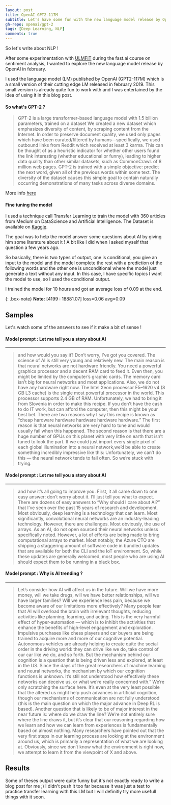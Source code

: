 ```yaml
---
layout: post
title: OpenAI GPT2-117M
subtitle: Let's have some fun with the new language model release by OpenAI
gh-repo: openai/gpt-2
tags: [Deep Learning, NLP]
comments: true
---
```


So let's write about NLP !

After some experimentation with [ULMFiT](https://arxiv.org/abs/1801.06146) during the fast.ai course on sentiment analysis, I wanted to explore the new language model release by OpenAI in february.

I used the language model (LM) published by OpenAI (GPT2-117M) which is a small version of their cutting edge LM released in february 2019.
This small version is already quite fun to work with and I was entertained by the idea of using it in this blog post.

#### So what's GPT-2 ?

>GPT-2 is a large transformer-based language model with 1.5 billion parameters, trained on a dataset We created a new dataset which emphasizes diversity of content, by scraping content from the Internet. In order to preserve document quality, we used only pages which have been curated/filtered by humans—specifically, we used outbound links from Reddit which received at least 3 karma. This can be thought of as a heuristic indicator for whether other users found the link interesting (whether educational or funny), leading to higher data quality than other similar datasets, such as CommonCrawl.  of 8 million web pages. GPT-2 is trained with a simple objective: predict the next word, given all of the previous words within some text. The diversity of the dataset causes this simple goal to contain naturally occurring demonstrations of many tasks across diverse domains.

More info [here](https://openai.com/blog/better-language-models/)

#### Fine tuning the model

I used a technique call Transfer Learning to train the model with 360 articles from Medium on DataScience and Artificial Intelligence. The Dataset is available on [Kaggle](https://www.kaggle.com/hsankesara/medium-articles).

The goal was to help the model answer some questions about AI by giving him some literature about it ! A bit like I did when I asked myself that question a few years ago.

So basically, there is two types of output, one is conditional, you give an input to the model and the model complete the rest with a prediction of the following words and the other one is unconditional where the model just generate a text without any input. 
In this case, I have specific topics I want the model to use, so I used the conditional output.

I trained the model for 10 hours and got an average loss of 0.09 at the end. 

{: .box-note}
**Note:** [4199 : 18881.07] loss=0.06 avg=0.09


## Samples

Let's watch some of the answers to see if it make a bit of sense !

#### Model prompt : Let me tell you a story about AI
---
>and how would you say it? Don’t worry, I’ve got you covered. The science of AI is still very young and relatively new. The main reason is that neural networks are not hardware friendly. You need a powerful graphics processor and a decent RAM card to feed it. Even then, you might be limited by the computer’s graphic cards. The memory card isn’t big for neural networks and most applications.
>Also, we do not have any hardware right now. The Intel Xeon processor E5–1620 v4 (8 GB L3 cache) is the single most powerful processor in the world. This processor supports 2.4 GB of RAM. Unfortunately, we had to bring it from Slovenia in order to make this recipe.
>If you don’t have the cash to do IT work, but can afford the computer, then this might be your best bet. There are two reasons why I say this recipe is known as “cheap hardware hardware hardware hardware hardware.” The first reason is that neural networks are very hard to tune and would usually fail when this happened. The second reason is that there are a huge number of GPUs on this planet with very little on earth that isn’t tuned to look the part. If we could just import every single pixel of each global illumination into a neural network,we’d be able to create something incredibly impressive like this:
Unfortunately, we can’t do this — the neural network tends to fail often. So we’re stuck with trying.

#### Model prompt : Let me tell you a story about AI
---
>and how it’s all going to improve you. First, it all came down to one easy answer: don’t worry about it. I’ll just tell you what to expect.
>There are dozens of easy answers to “Why should I care about AI?” that I’ve seen over the past 15 years of research and development. Most obviously, deep learning is a technology that can learn. Most significantly, convolutional neural networks are an industry-leading technology.
>However, there are challenges. Most obviously, the use of arrays. As an AI, do not open sourced their neural networks unless specifically noted. However, a lot of efforts are being made to bring computational arrays to market. Most notably, the Azure CTO are shipping a staggering amount of software code in bundled updates that are available for both the CLI and the IoT environment. So, while these updates are generally welcomed, most people who are using AI should expect them to be running in a black box.

#### Model prompt : Why is AI trending ?
---
>Let’s consider how AI will affect us in the future. Will we have more money, will we take drugs, will we have better relationships, will we have larger families? Will we experience less pain, because we become aware of our limitations more effectively? Many people fear that AI will overload the brain with irrelevant thoughts, reducing activities like planning, learning, and acting. This is the very harmful effect of hyper-automation — which is to inhibit the activities that enhance the benefits of high-level engagement and exploration.
>Impulsive purchases like chess players and car buyers are being trained to acquire more and more of our cognitive potential. Autonomous vehicles are already helping to create quite the social order in the driving world: they can drive like we do, take control of our car like we do, and so forth. But the mechanism behind our cognition is a question that is being driven less and explored, at least in the US.
>Since the days of the great researchers of machine learning and neural networks, the mechanism by which our cognition functions is unknown. It’s still not understood how effectively these networks can deceive us, or what we’re really concerned with.” We’re only scratching the surface here. It’s even at the very least possible that the altered us might help push advances in artificial cognition, though our mechanisms of communication are not fully understood (this is the main question on which the major advance in Deep RL is based).
>Another question that is likely to be of major interest in the near future is: where do we draw the line?
>We’re not entirely sure where the line draws it, but it’s clear that our reasoning regarding how we learn and how we can learn from experiences is fundamentally based on almost nothing. Many researchers have pointed out that the very first steps in our learning process are looking at the environment around us, which is primarily a representation of what we are looking at. Obviously, since we don’t know what the environment is right now, we attempt to learn it from the viewpoint of X and above.


## Results

Some of theses output were quite funny but it's not exactly ready to write a blog post for me ;) I didn't push it too far because it was just a test to practice transfer learning with this LM but I will definitly try more usefull things with it soon.


